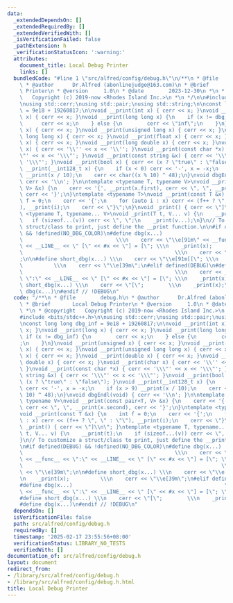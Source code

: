 ```yaml
---
data:
  _extendedDependsOn: []
  _extendedRequiredBy: []
  _extendedVerifiedWith: []
  _isVerificationFailed: false
  _pathExtension: h
  _verificationStatusIcon: ':warning:'
  attributes:
    document_title: Local Debug Printer
    links: []
  bundledCode: "#line 1 \"src/alfred/config/debug.h\"\n/**\n * @file        debug.h\n\
    \ * @author      Dr.Alfred (abonlinejudge@163.com)\n * @brief       Local Debug\
    \ Printer\n * @version     1.0\n * @date        2023-12-30\n *\n * @copyright\
    \   Copyright (c) 2019-now <Rhodes Island Inc.>\n *\n */\n\n#include <bits/stdc++.h>\n\
    \nusing std::cerr;\nusing std::pair;\nusing std::string;\n\nconst long long dbg_inf\
    \ = 9e18 + 19260817;\n\nvoid __print(int x) { cerr << x; }\nvoid __print(long\
    \ x) { cerr << x; }\nvoid __print(long long x) {\n    if (x != dbg_inf) {\n  \
    \      cerr << x;\n    } else {\n        cerr << \"inf\";\n    }\n}\nvoid __print(unsigned\
    \ x) { cerr << x; }\nvoid __print(unsigned long x) { cerr << x; }\nvoid __print(unsigned\
    \ long long x) { cerr << x; }\nvoid __print(float x) { cerr << x; }\nvoid __print(double\
    \ x) { cerr << x; }\nvoid __print(long double x) { cerr << x; }\nvoid __print(char\
    \ x) { cerr << '\\'' << x << '\\''; }\nvoid __print(const char *x) { cerr << '\\\
    \"' << x << '\\\"'; }\nvoid __print(const string &x) { cerr << '\\\"' << x <<\
    \ '\\\"'; }\nvoid __print(bool x) { cerr << (x ? \"true\" : \"false\"); }\nvoid\
    \ __print(__int128_t x) {\n    if (x < 0) cerr << '-', x = -x;\n    if (x > 9)\
    \ __print(x / 10);\n    cerr << char((x % 10) ^ 48);\n}\nvoid dbgEndl(void) {\
    \ cerr << '\\n'; }\n\ntemplate <typename T, typename V>\nvoid __print(const pair<T,\
    \ V> &x) {\n    cerr << '{', __print(x.first), cerr << \", \", __print(x.second),\
    \ cerr << '}';\n}\ntemplate <typename T>\nvoid __print(const T &x) {\n    int\
    \ f = 0;\n    cerr << '{';\n    for (auto i : x) cerr << (f++ ? \", \" : \"\"\
    ), __print(i);\n    cerr << \"}\";\n}\nvoid _print() { cerr << \"]\\n\"; }\ntemplate\
    \ <typename T, typename... V>\nvoid _print(T t, V... v) {\n    __print(t);\n \
    \   if (sizeof...(v)) cerr << \", \";\n    _print(v...);\n}\n// To customize a\
    \ struct/class to print, just define the __print function.\n\n#if defined(DEBUG)\
    \ && !defined(NO_DBG_COLOR)\n#define dbg(x...)                               \
    \                              \\\n    cerr << \"\\e[91m\" << __func__ << \":\"\
    \ << __LINE__ << \" [\" << #x << \"] = [\"; \\\n    _print(x);               \
    \                                                 \\\n    cerr << \"\\e[39m\"\
    ;\n\n#define short_dbg(x...) \\\n    cerr << \"\\e[91m[[\"; \\\n    _print(x);\
    \          \\\n    cerr << \"\\e[39m\";\n#elif defined(DEBUG)\n#define dbg(x...)\
    \                                                 \\\n    cerr << __func__ <<\
    \ \":\" << __LINE__ << \" [\" << #x << \"] = [\"; \\\n    _print(x);\n#define\
    \ short_dbg(x...) \\\n    cerr << \"[\";        \\\n    _print(x);\n#else\n#define\
    \ dbg(x...)\n#endif // !DEBUG\n"
  code: "/**\n * @file        debug.h\n * @author      Dr.Alfred (abonlinejudge@163.com)\n\
    \ * @brief       Local Debug Printer\n * @version     1.0\n * @date        2023-12-30\n\
    \ *\n * @copyright   Copyright (c) 2019-now <Rhodes Island Inc.>\n *\n */\n\n\
    #include <bits/stdc++.h>\n\nusing std::cerr;\nusing std::pair;\nusing std::string;\n\
    \nconst long long dbg_inf = 9e18 + 19260817;\n\nvoid __print(int x) { cerr <<\
    \ x; }\nvoid __print(long x) { cerr << x; }\nvoid __print(long long x) {\n   \
    \ if (x != dbg_inf) {\n        cerr << x;\n    } else {\n        cerr << \"inf\"\
    ;\n    }\n}\nvoid __print(unsigned x) { cerr << x; }\nvoid __print(unsigned long\
    \ x) { cerr << x; }\nvoid __print(unsigned long long x) { cerr << x; }\nvoid __print(float\
    \ x) { cerr << x; }\nvoid __print(double x) { cerr << x; }\nvoid __print(long\
    \ double x) { cerr << x; }\nvoid __print(char x) { cerr << '\\'' << x << '\\'';\
    \ }\nvoid __print(const char *x) { cerr << '\\\"' << x << '\\\"'; }\nvoid __print(const\
    \ string &x) { cerr << '\\\"' << x << '\\\"'; }\nvoid __print(bool x) { cerr <<\
    \ (x ? \"true\" : \"false\"); }\nvoid __print(__int128_t x) {\n    if (x < 0)\
    \ cerr << '-', x = -x;\n    if (x > 9) __print(x / 10);\n    cerr << char((x %\
    \ 10) ^ 48);\n}\nvoid dbgEndl(void) { cerr << '\\n'; }\n\ntemplate <typename T,\
    \ typename V>\nvoid __print(const pair<T, V> &x) {\n    cerr << '{', __print(x.first),\
    \ cerr << \", \", __print(x.second), cerr << '}';\n}\ntemplate <typename T>\n\
    void __print(const T &x) {\n    int f = 0;\n    cerr << '{';\n    for (auto i\
    \ : x) cerr << (f++ ? \", \" : \"\"), __print(i);\n    cerr << \"}\";\n}\nvoid\
    \ _print() { cerr << \"]\\n\"; }\ntemplate <typename T, typename... V>\nvoid _print(T\
    \ t, V... v) {\n    __print(t);\n    if (sizeof...(v)) cerr << \", \";\n    _print(v...);\n\
    }\n// To customize a struct/class to print, just define the __print function.\n\
    \n#if defined(DEBUG) && !defined(NO_DBG_COLOR)\n#define dbg(x...)            \
    \                                                 \\\n    cerr << \"\\e[91m\"\
    \ << __func__ << \":\" << __LINE__ << \" [\" << #x << \"] = [\"; \\\n    _print(x);\
    \                                                                \\\n    cerr\
    \ << \"\\e[39m\";\n\n#define short_dbg(x...) \\\n    cerr << \"\\e[91m[[\"; \\\
    \n    _print(x);          \\\n    cerr << \"\\e[39m\";\n#elif defined(DEBUG)\n\
    #define dbg(x...)                                                 \\\n    cerr\
    \ << __func__ << \":\" << __LINE__ << \" [\" << #x << \"] = [\"; \\\n    _print(x);\n\
    #define short_dbg(x...) \\\n    cerr << \"[\";        \\\n    _print(x);\n#else\n\
    #define dbg(x...)\n#endif // !DEBUG\n"
  dependsOn: []
  isVerificationFile: false
  path: src/alfred/config/debug.h
  requiredBy: []
  timestamp: '2025-02-17 23:55:56+08:00'
  verificationStatus: LIBRARY_NO_TESTS
  verifiedWith: []
documentation_of: src/alfred/config/debug.h
layout: document
redirect_from:
- /library/src/alfred/config/debug.h
- /library/src/alfred/config/debug.h.html
title: Local Debug Printer
---
```

